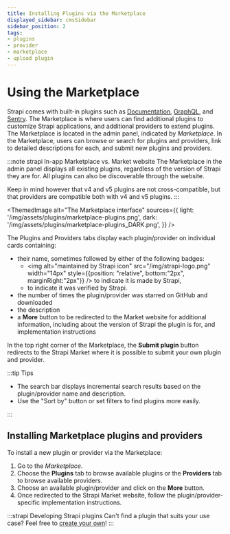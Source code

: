 ```yaml
---
title: Installing Plugins via the Marketplace
displayed_sidebar: cmsSidebar
sidebar_position: 2
tags:
- plugins
- provider
- marketplace
- upload plugin
---
```


# Using the Marketplace

Strapi comes with built-in plugins such as [Documentation](/cms/plugins/documentation), [GraphQL](/cms/plugins/graphql), and [Sentry](/cms/plugins/sentry). The Marketplace is where users can find additional plugins to customize Strapi applications, and additional providers to extend plugins. The Marketplace is located in the admin panel, indicated by <Icon name="shopping-cart" /> _Marketplace_. In the Marketplace, users can browse or search for plugins and providers, link to detailed descriptions for each, and submit new plugins and providers.

:::note strapi In-app Marketplace vs. Market website
The Marketplace in the admin panel displays all existing plugins, regardless of the version of Strapi they are for. All plugins can also be discoverable through the <ExternalLink to="https://market.strapi.io" text="Strapi Market"/> website.

Keep in mind however that v4 and v5 plugins are not cross-compatible, but that providers are compatible both with v4 and v5 plugins.
:::

<ThemedImage
  alt="The Marketplace interface"
  sources={{
    light: '/img/assets/plugins/marketplace-plugins.png',
    dark: '/img/assets/plugins/marketplace-plugins_DARK.png',
  }}
/>

The Plugins and Providers tabs display each plugin/provider on individual cards containing:

- their name, sometimes followed by either of the following badges:
  - <img alt="maintained by Strapi icon" src="/img/strapi-logo.png" width="14px" style={{position: "relative", bottom:"2px", marginRight:"2px"}} /> to indicate it is made by Strapi,
  - <Icon name="seal-check" color="rgb(58,115,66)" /> to indicate it was verified by Strapi.
- the number of times the plugin/provider was starred on GitHub and downloaded
- the description
- a **More** <Icon name="arrow-square-out" /> button to be redirected to the Market website for additional information, including about the version of Strapi the plugin is for, and implementation instructions

In the top right corner of the Marketplace, the **Submit plugin** button redirects to the Strapi Market where it is possible to submit your own plugin and provider.

:::tip Tips

- The search bar displays incremental search results based on the plugin/provider name and description.
- Use the "Sort by" button or set filters to find plugins more easily.

:::

## Installing Marketplace plugins and providers

To install a new plugin or provider via the Marketplace:

1. Go to the <Icon name="shopping-cart" /> *Marketplace*.
2. Choose the **Plugins** tab to browse available plugins or the **Providers** tab to browse available providers.
3. Choose an available plugin/provider and click on the **More** <Icon name="arrow-square-out" /> button.
4. Once redirected to the Strapi Market website, follow the plugin/provider-specific implementation instructions.

:::strapi Developing Strapi plugins
Can't find a plugin that suits your use case? Feel free to [create your own](/cms/plugins-development/developing-plugins)!
:::